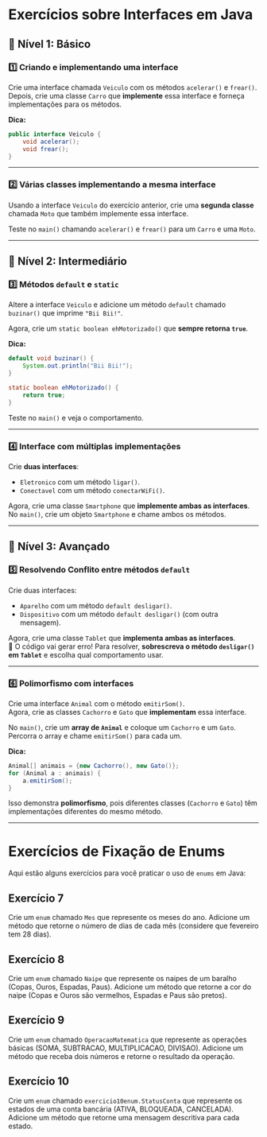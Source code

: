 # Exercícios sobre Interfaces em Java

## 📝 Nível 1: Básico

### 1️⃣ Criando e implementando uma interface
Crie uma interface chamada `Veiculo` com os métodos `acelerar()` e `frear()`.  
Depois, crie uma classe `Carro` que **implemente** essa interface e forneça implementações para os métodos.

**Dica:**
```java
public interface Veiculo {
    void acelerar();
    void frear();
}
```

---

### 2️⃣ Várias classes implementando a mesma interface
Usando a interface `Veiculo` do exercício anterior, crie uma **segunda classe** chamada `Moto` que também implemente essa interface.

Teste no `main()` chamando `acelerar()` e `frear()` para um `Carro` e uma `Moto`.

---

## 🔹 Nível 2: Intermediário

### 3️⃣ Métodos `default` e `static`
Altere a interface `Veiculo` e adicione um método `default` chamado `buzinar()` que imprime `"Bii Bii!"`.

Agora, crie um `static boolean ehMotorizado()` que **sempre retorna `true`**.

**Dica:**
```java
default void buzinar() {
    System.out.println("Bii Bii!");
}

static boolean ehMotorizado() {
    return true;
}
```

Teste no `main()` e veja o comportamento.

---

### 4️⃣ Interface com múltiplas implementações
Crie **duas interfaces**:
- `Eletronico` com um método `ligar()`.
- `Conectavel` com um método `conectarWiFi()`.

Agora, crie uma classe `Smartphone` que **implemente ambas as interfaces**.  
No `main()`, crie um objeto `Smartphone` e chame ambos os métodos.

---

## 🔹 Nível 3: Avançado

### 5️⃣ Resolvendo Conflito entre métodos `default`
Crie duas interfaces:
- `Aparelho` com um método `default desligar()`.
- `Dispositivo` com um método `default desligar()` (com outra mensagem).

Agora, crie uma classe `Tablet` que **implementa ambas as interfaces**.  
🛑 O código vai gerar erro! Para resolver, **sobrescreva o método `desligar()` em `Tablet`** e escolha qual comportamento usar.

---

### 6️⃣ Polimorfismo com interfaces
Crie uma interface `Animal` com o método `emitirSom()`.  
Agora, crie as classes `Cachorro` e `Gato` que **implementam** essa interface.

No `main()`, crie um **array de `Animal`** e coloque um `Cachorro` e um `Gato`.  
Percorra o array e chame `emitirSom()` para cada um.

**Dica:**
```java
Animal[] animais = {new Cachorro(), new Gato()};
for (Animal a : animais) {
    a.emitirSom();
}
```

Isso demonstra **polimorfismo**, pois diferentes classes (`Cachorro` e `Gato`) têm implementações diferentes do mesmo método.

---
# Exercícios de Fixação de Enums

Aqui estão alguns exercícios para você praticar o uso de `enums` em Java:

## Exercício 7
Crie um `enum` chamado `Mes` que represente os meses do ano. Adicione um método que retorne o número de dias de cada mês (considere que fevereiro tem 28 dias).

## Exercício 8
Crie um `enum` chamado `Naipe` que represente os naipes de um baralho (Copas, Ouros, Espadas, Paus). Adicione um método que retorne a cor do naipe (Copas e Ouros são vermelhos, Espadas e Paus são pretos).

## Exercício 9
Crie um `enum` chamado `OperacaoMatematica` que represente as operações básicas (SOMA, SUBTRACAO, MULTIPLICACAO, DIVISAO). Adicione um método que receba dois números e retorne o resultado da operação.

## Exercício 10
Crie um `enum` chamado `exercicio10enum.StatusConta` que represente os estados de uma conta bancária (ATIVA, BLOQUEADA, CANCELADA). Adicione um método que retorne uma mensagem descritiva para cada estado.
